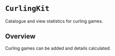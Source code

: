 # ``CurlingKit``

Catalogue and view statistics for curling games.

## Overview
Curling games can be added and details calculated.
